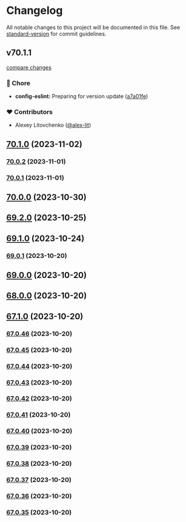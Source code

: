 # Changelog

All notable changes to this project will be documented in this file. See [standard-version](https://github.com/conventional-changelog/standard-version) for commit guidelines.

## v70.1.1

[compare changes](https://github.com/alex-lit/lint-kit/compare/v106.1.4...v70.1.1)

### 🏡 Chore

- **config-eslint:** Preparing for version update ([a7a01fe](https://github.com/alex-lit/lint-kit/commit/a7a01fe))

### ❤️ Contributors

- Alexey Litovchenko ([@alex-lit](http://github.com/alex-lit))

## [70.1.0](https://github.com/alex-lit/lint-kit/compare/v70.0.2...v70.1.0) (2023-11-02)

### [70.0.2](https://github.com/alex-lit/lint-kit/compare/v70.0.1...v70.0.2) (2023-11-01)

### [70.0.1](https://github.com/alex-lit/lint-kit/compare/v38.4.0...v70.0.1) (2023-11-01)

## [70.0.0](https://github.com/alex-lit/lint-kit/compare/v38.2.0...v70.0.0) (2023-10-30)

## [69.2.0](https://github.com/alex-lit/lint-kit/compare/v105.0.0...v69.2.0) (2023-10-25)

## [69.1.0](https://github.com/alex-lit/lint-kit/compare/v10.0.0...v69.1.0) (2023-10-24)

### [69.0.1](https://github.com/alex-lit/lint-kit/compare/v38.0.0...v69.0.1) (2023-10-20)

## [69.0.0](https://github.com/alex-lit/lint-kit/compare/v9.0.0...v69.0.0) (2023-10-20)

## [68.0.0](https://github.com/alex-lit/lint-kit/compare/v67.0.44...v68.0.0) (2023-10-20)

## [67.1.0](https://github.com/alex-lit/lint-kit/compare/v67.0.44...v67.1.0) (2023-10-20)

### [67.0.46](https://github.com/alex-lit/lint-kit/compare/v67.0.44...v67.0.46) (2023-10-20)

### [67.0.45](https://github.com/alex-lit/lint-kit/compare/v67.0.44...v67.0.45) (2023-10-20)

### [67.0.44](https://github.com/alex-lit/lint-kit/compare/v67.0.43...v67.0.44) (2023-10-20)

### [67.0.43](https://github.com/alex-lit/lint-kit/compare/v67.0.42...v67.0.43) (2023-10-20)

### [67.0.42](https://github.com/alex-lit/lint-kit/compare/v67.0.41...v67.0.42) (2023-10-20)

### [67.0.41](https://github.com/alex-lit/lint-kit/compare/v67.0.40...v67.0.41) (2023-10-20)

### [67.0.40](https://github.com/alex-lit/lint-kit/compare/v67.0.39...v67.0.40) (2023-10-20)

### [67.0.39](https://github.com/alex-lit/lint-kit/compare/v67.0.38...v67.0.39) (2023-10-20)

### [67.0.38](https://github.com/alex-lit/lint-kit/compare/v67.0.37...v67.0.38) (2023-10-20)

### [67.0.37](https://github.com/alex-lit/lint-kit/compare/v67.0.36...v67.0.37) (2023-10-20)

### [67.0.36](https://github.com/alex-lit/lint-kit/compare/v67.0.35...v67.0.36) (2023-10-20)

### [67.0.35](https://github.com/alex-lit/lint-kit/compare/v67.0.25...v67.0.35) (2023-10-20)
